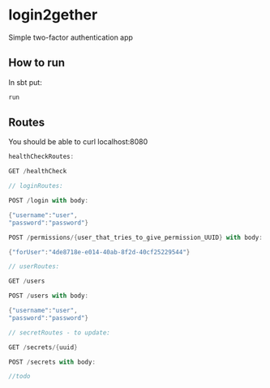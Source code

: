 # login2gether

Simple two-factor authentication app

## How to run

In sbt put:

```bash
run
```

## Routes
You should be able to curl localhost:8080

```scala
healthCheckRoutes:

GET /healthCheck 

// loginRoutes:

POST /login with body:

{"username":"user",
"password":"password"}

POST /permissions/{user_that_tries_to_give_permission_UUID} with body:

{"forUser":"4de8718e-e014-40ab-8f2d-40cf25229544"}

// userRoutes:

GET /users 

POST /users with body:

{"username":"user",
"password":"password"}

// secretRoutes - to update:

GET /secrets/{uuid}

POST /secrets with body:

//todo



```
